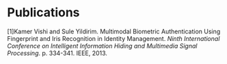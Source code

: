 # Publications 
[1]Kamer Vishi and Sule Yildirim. Multimodal Biometric Authentication Using Fingerprint and Iris Recognition in Identity Management. *Ninth International Conference on Intelligent Information Hiding and Multimedia Signal Processing*. p. 334-341. IEEE, 2013.<br/><br/>